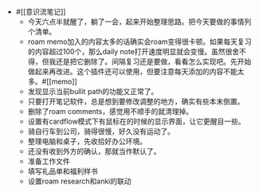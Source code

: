 - #[[意识流笔记]]
    - 今天六点半就醒了，躺了一会，起来开始整理思路。把今天要做的事情列个清单。
    - roam memo加入的内容太多的话确实会roam变得很卡顿。如果每天复习的内容超过100个，那么daily note打开速度明显就会变慢。虽然很舍不得，但我还是把它删除了。间隔复习还是要做，看看怎么实现吧。先开始做起来再改进。这个插件还可以使用，但要注意每天添加的内容不能太多。#[[memo]]
    - 发现显示当前bullit path的功能又正常了。
    - 只要打开笔记软件，总是想到要修改调整的地方，确实有些本末倒置。
    - 删除了roam comments，感觉用不顺手的就清理掉。
    - 设置有cardflow模式下有鼠标在的时候的显示界面，让它更醒目一些。
    - 骑自行车到公司，骑得很慢，好久没有运动了。
    - 整理电脑和桌子，先收拾好办公环境。
    - 还没有收到外方的确认，那就当作默认了。
    - 准备工作文件
    - 填写礼品单和福利样书
    - 设置roam research和anki的联动
